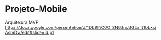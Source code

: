 # Projeto-Mobile
Arquitetura MVP
https://docs.google.com/presentation/d/1DE9lNC0O_2N8BncBGEaiN1bLxxjAsmDw/edit#slide=id.p1
